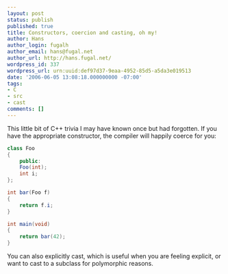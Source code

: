 ```yaml
---
layout: post
status: publish
published: true
title: Constructors, coercion and casting, oh my!
author: Hans
author_login: fugalh
author_email: hans@fugal.net
author_url: http://hans.fugal.net/
wordpress_id: 337
wordpress_url: urn:uuid:def97d37-9eaa-4952-85d5-a5da3e019513
date: '2006-06-05 13:08:18.000000000 -07:00'
tags:
- C
- src
- cast
comments: []
---
```

<p>This little bit of C++ trivia I may have known once but had forgotten. If you
have the appropriate constructor, the compiler will happily coerce for you:</p>

```java
class Foo
{
    public:
    Foo(int);
    int i;
};

int bar(Foo f)
{
    return f.i;
}

int main(void)
{
    return bar(42);
}
```

<p>You can also explicitly cast, which is useful when you are feeling explicit, or
want to cast to a subclass for polymorphic reasons.</p>
